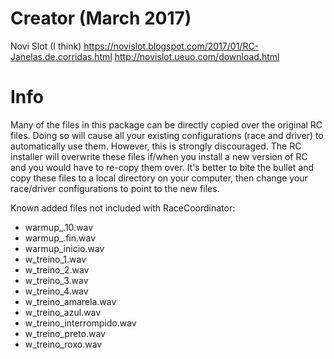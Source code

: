 # Creator (March 2017)
Novi Slot (I think)
https://novislot.blogspot.com/2017/01/RC-Janelas.de.corridas.html
http://novislot.ueuo.com/download.html

# Info
Many of the files in this package can be directly copied over the original RC files.  Doing so will cause all your existing configurations (race and driver) to automatically use them.  However, this is strongly discouraged.  The RC installer will overwrite these files if/when you install a new version of RC and you would have to re-copy them over.  It's better to bite the bullet and copy these files to a local directory on your computer, then change your race/driver configurations to point to the new files.  

Known added files not included with RaceCoordinator:
* warmup_.10.wav
* warmup_.fin.wav
* warmup_inicio.wav
* w_treino_1.wav
* w_treino_2.wav
* w_treino_3.wav
* w_treino_4.wav
* w_treino_amarela.wav
* w_treino_azul.wav
* w_treino_interrompido.wav
* w_treino_preto.wav
* w_treino_roxo.wav
